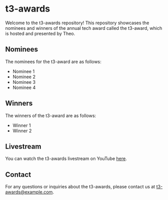 # t3-awards

Welcome to the t3-awards repository! This repository showcases the nominees and winners of the annual tech award called the t3-award, which is hosted and presented by Theo.

## Nominees

The nominees for the t3-award are as follows:

- Nominee 1
- Nominee 2
- Nominee 3
- Nominee 4

## Winners

The winners of the t3-award are as follows:

- Winner 1
- Winner 2

## Livestream

You can watch the t3-awards livestream on YouTube [here](https://www.youtube.com/watch?v=Ql5_AeSCLTM).

## Contact

For any questions or inquiries about the t3-awards, please contact us at t3-awards@example.com.
